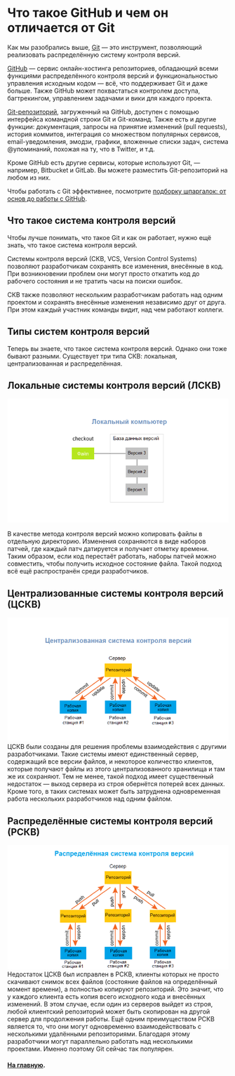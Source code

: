 # Что такое GitHub и чем он отличается от Git
Как мы разобрались выше, [Git](/GITInfo.md) — это инструмент, позволяющий реализовать распределённую систему контроля версий.

[GitHub](https://github.com/) — сервис онлайн-хостинга репозиториев, обладающий всеми функциями распределённого контроля версий и функциональностью управления исходным кодом — всё, что поддерживает Git и даже больше. Также GitHub может похвастаться контролем доступа, багтрекингом, управлением задачами и вики для каждого проекта.

[Git-репозиторий](/Gitinit.md), загруженный на GitHub, доступен с помощью интерфейса командной строки Git и Git-команд. Также есть и другие функции: документация, запросы на принятие изменений (pull requests), история коммитов, интеграция со множеством популярных сервисов, email-уведомления, эмодзи, графики, вложенные списки задач, система @упоминаний, похожая на ту, что в Twitter, и т.д.

Кроме GitHub есть другие сервисы, которые используют Git, — например, Bitbucket и GitLab. Вы можете разместить Git-репозиторий на любом из них.

Чтобы работать с Git эффективнее, посмотрите [подборку шпаргалок: от основ до работы с GitHub](https://tproger.ru/articles/5-shpargalok-po-git-ot-osnov-do-raboty-s-github).

## Что такое система контроля версий
Чтобы лучше понимать, что такое Git и как он работает, нужно ещё знать, что такое система контроля версий.

Системы контроля версий (СКВ, VCS, Version Control Systems) позволяют разработчикам сохранять все изменения, внесённые в код. При возникновении проблем они могут просто откатить код до рабочего состояния и не тратить часы на поиски ошибок.

СКВ также позволяют нескольким разработчикам работать над одним проектом и сохранять внесённые изменения независимо друг от друга. При этом каждый участник команды видит, над чем работают коллеги.

## Типы систем контроля версий
Теперь вы знаете, что такое система контроля версий. Однако они тоже бывают разными. Существует три типа СКВ: локальная, централизованная и распределённая.

## Локальные системы контроля версий (ЛСКВ)

![lvcs-logo](/assets/LVCS-1.png)

В качестве метода контроля версий можно копировать файлы в отдельную директорию. Изменения сохраняются в виде наборов патчей, где каждый патч датируется и получает отметку времени. Таким образом, если код перестаёт работать, наборы патчей можно совместить, чтобы получить исходное состояние файла. Такой подход всё ещё распространён среди разработчиков.

## Централизованные системы контроля версий (ЦСКВ)
![CVCS-logo](/assets/CVCS-1.png)
ЦСКВ были созданы для решения проблемы взаимодействия с другими разработчиками. Такие системы имеют единственный сервер, содержащий все версии файлов, и некоторое количество клиентов, которые получают файлы из этого централизованного хранилища и там же их сохраняют. Тем не менее, такой подход имеет существенный недостаток — выход сервера из строя обернётся потерей всех данных. Кроме того, в таких системах может быть затруднена одновременная работа нескольких разработчиков над одним файлом.

## Распределённые системы контроля версий (РСКВ)
![DVCS=logo](/assets/DVCS-1.png)
Недостаток ЦСКВ был исправлен в РСКВ, клиенты которых не просто скачивают снимок всех файлов (состояние файлов на определённый момент времени), а полностью копируют репозиторий. Это значит, что у каждого клиента есть копия всего исходного кода и внесённых изменений. В этом случае, если один из серверов выйдет из строя, любой клиентский репозиторий может быть скопирован на другой сервер для продолжения работы. Ещё одним преимуществом РСКВ является то, что они могут одновременно взаимодействовать с несколькими удалёнными репозиториями. Благодаря этому разработчики могут параллельно работать над несколькими проектами. Именно поэтому Git сейчас так популярен.

#### [На главную](/readme.md).